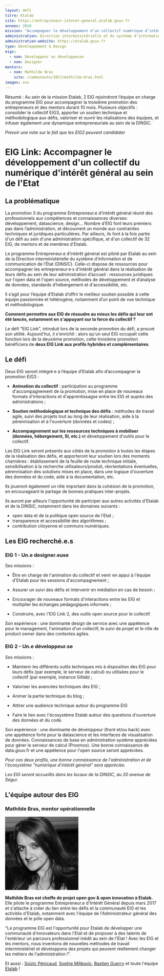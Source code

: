 ```yaml
---
layout: defi
titre: Etalab
site: https://entrepreneur-interet-general.etalab.gouv.fr
annees: 2019
mission: "Accompagner le développement d’un collectif numérique d’intérêt général au sein de l’Etat"
administration: Direction interministérielle et du système d’information et de communication de l’Etat
administration-website: https://etalab.gouv.fr
type: Développement & Design
eigs:
  - nom: Développeur ou développeuse
  - nom: Designer 
mentors: 
  - nom: Mathilde Bras
	site: /communaute/2017/mathilde-bras.html
images: xxx
---
```


Résumé : Au sein de la mission Etalab, 2 EIG rejoindront l’équipe en
charge du programme EIG pour accompagner la troisième promotion des
entrepreneurs et des mentors durant 10 mois. Plusieurs objectifs :
consolider le collectif EIG3, apporter un soutien technique et
méthodologique aux défis, valoriser et ouvrir les réalisations des
équipes, et infuser également une dynamique entrepreneuriale au sein
de la DINSIC.

_Prévoir une note sur le fait que les EIG2 peuvent candidater_

# EIG Link: Accompagner le développement d'un collectif du numérique d'intérêt général au sein de l'Etat

## La problématique

La promotion 3 du programme Entrepreneur.e d’intérêt général réunit
des professionnels aux compétences et connaissances diverses:
développement, datascience, design... Nombre d’EIG font leurs premiers
pas dans l’administration, et découvrent un monde aux contraintes
techniques et juridiques particulières. Par ailleurs, ils font à la
fois partie d'un défi au sein d'une administration spécifique, et d'un
collectif de 32 EIG, de mentors et de membres d'Etalab.

Le programme Entrepreneur.e d’intérêt général est piloté par Etalab au
sein de la Direction interministérielle du système d’information et de
communication de l’État (DINSIC). Celle-ci dispose de ressources pour
accompagner les entrepreneur·e·s d’intérêt général dans la réalisation
de leurs défis au sein de leur administration d’accueil : ressources
juridiques sur l'open data et l'open source, méthodes de développement
et d’analyse de données, standards d’hébergement et d'accessibilité,
etc.

Il s’agit pour l’équipe d’Etalab d’offrir le meilleur soutien possible
à cette équipe passionnée et hétérogène, notamment d’un point de vue
technique et méthodologique.

**Comment permettre aux EIG de résoudre au mieux les défis qui leur
ont été lancés, notamment en s'appuyant sur la force du collectif ?**

Le défi "EIG Link", introduit lors de la seconde promotion du défi, a
prouvé son utilité. Aujourd'hui, il s'enrichit : alors qu'un seul EIG
occupait cette fonction lors de la deuxième promotion, cette troisième
promotion bénéficiera de **deux EIG Link aux profils hybrides et
complémentaires**.

## Le défi 
   
Deux EIG seront intégré·e à l’équipe d’Etalab afin d’accompagner la
promotion EIG3 :

* **Animation du collectif** : participation au programme
  d'accompagnement de la promotion, mise en place de nouveaux formats
  d'interactions et d'apprentissagse entre les EIG et auprès des
  administrations ;
  
* **Soutien méthodologique et technique des défis** : méthodes de
  travail agile, suivi des projets tout au long de leur réalisation,
  aide à la pérennisation et à l'ouverture (données et codes) ;
  
* **Accompagnement sur les ressources techniques à mobiliser (données,
  hébergement, SI, etc.)** et développement d'outils pour le
  collectif.
  
Les EIG Link seront présents aux côtés de la promotion à toutes les
étapes de la réalisation des défis, et apporteront leur soutien lors
des moments charnières : établissement de la feuille de route
technique initiale, sensibilisation à la recherche
utilisateurs/produit, réorientations éventuelles, pérennisation des
solutions mises en place, dans une logique d'ouverture des données et
du code, aide à la documentation, etc.

Ils joueront également un rôle important dans la cohésion de la
promotion, en encourageant le partage de bonnes pratiques
inter-projets.

Ils auront par ailleurs l'opportunité de participer aux autres
activités d'Etalab et de la DINSIC, notamment dans les domaines
suivants :

* open data et de la politique open source de l'Etat ;
* transparence et accessibilité des algorithmes ;
* contribution citoyenne et communs numériques.

## Les EIG recherché.e.s

### EIG 1 - Un.e designer.euse

Ses missions : 

* Être en charge de l'animation du collectif et venir en appui à
  l'équipe d'Etalab pour les sessions d'accompagnement ; 
  
* Assurer un suivi des défis et intervenir en médiation en cas de
  besoin ;
  
* Encourager de nouveaux formats d'interactions entre les EIG et
  multiplier les échanges pédagogiques informels ;
  
* Construire, avec l'EIG Link 2, des outils open source pour le
  collectif.

Son expérience : une dominante design de service avec une appétence
pour le management, l'animation d'un collectif, le suivi de projet et
le rôle de product owner dans des contextes agiles.

### EIG 2 - Un.e développeur.se

Ses missions : 

* Maintenir les différents outils techniques mis à disposition des EIG
  pour leurs défis (par exemple, le serveur de calcul) ou utilisées
  pour le collectif (par exemple, instance Gitlab) ;
  
* Valoriser les avancées techniques des EIG ;

* Animer la partie technique du blog ;

* Attirer une audience technique autour du programme EIG

* Faire le lien avec l'écosystème Etalab autour des questions
  d'ouverture des données et du code.

Son expérience : une dominante de développeur (front et/ou back) avec
une appétence forte pour la datascience et les interfaces de
visualisation de données. Connaissances de base en administration
système appréciées pour gérer le serveur de calcul (Proxmox). Une
bonne connaissance de data.gouv.fr et une appétence pour l'open source
seront appréciées.

_Pour ces deux profils, une bonne connaissance de l'administration et
de l'écosystème "numérique d'intérêt général" sera appréciée._

_Les EIG seront accueillis dans les locaux de la DINSIC, au 20 avenue
de Ségur._

## L'équipe autour des EIG

### Mathilde Bras, mentor opérationnelle

![Mathilde Bras](/img/communaute/mathilde_bras.jpg)

**Mathilde Bras est cheffe de projet open gov & open innovation à
Etalab.** Elle pilote le programme Entrepreneur.e d'Intérêt Général
depuis mars 2017 et s'attache à créer du lien entre les défis et la
communauté EIG et les activités d'Etalab, notamment avec l'équipe de
l'Administrateur général des données et le pôle open data.

"Le programme EIG est l'opportunité pour Etalab de développer une
communauté d'innovateurs dans l'Etat et de proposer à des talents de
l'extérieur un parcours professionnel inédit au sein de l'Etat ! Avec
les EIG et les mentors, nous inventons de nouvelles méthodes de
travail interministériel et développons des projets qui peuvent
réellement changer les métiers de l'administration !".

Et aussi : [Soizic
Pénicaud](/_communaute/2018-01-01-soizic-penicaud.md), [Sophie
Miljkovic](/_communaute/2018-01-01-sophie-miljkovic.md), [Bastien
Guerry](/_communaute/2018-01-01-bastien-guerry.md) et toute l'équipe
[Etalab](https://www.etalab.gouv.fr/lequipe) !
